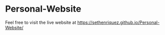# Personal-Website

Feel free to visit the live website at 
https://sethenriquez.github.io/Personal-Website/
